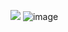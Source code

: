 ![](https://secure2.wostatic.cn/static/iBpf58N9pHvbcD2JtGeURF/image.png?auth_key=1736737935-fuDu9Uf94gkLStor55K1dS-0-e71048e19092b141a7e74adcfee55b56)
![image](https://github.com/user-attachments/assets/ee4d1f72-c3ba-44ce-a778-aa81d1666bb9)

